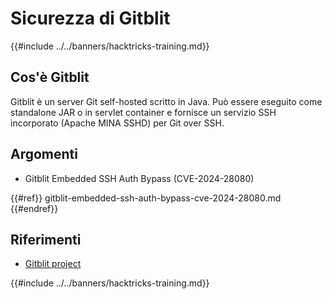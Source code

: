 # Sicurezza di Gitblit

{{#include ../../banners/hacktricks-training.md}}

## Cos'è Gitblit

Gitblit è un server Git self-hosted scritto in Java. Può essere eseguito come standalone JAR o in servlet container e fornisce un servizio SSH incorporato (Apache MINA SSHD) per Git over SSH.

## Argomenti

- Gitblit Embedded SSH Auth Bypass (CVE-2024-28080)

{{#ref}}
gitblit-embedded-ssh-auth-bypass-cve-2024-28080.md
{{#endref}}

## Riferimenti

- [Gitblit project](https://gitblit.com/)

{{#include ../../banners/hacktricks-training.md}}
